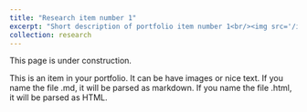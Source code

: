 ```yaml
---
title: "Research item number 1"
excerpt: "Short description of portfolio item number 1<br/><img src='/images/500x300.png'>"
collection: research
---
```

This page is under construction.

This is an item in your portfolio. It can be have images or nice text. If you name the file .md, it will be parsed as markdown. If you name the file .html, it will be parsed as HTML. 
